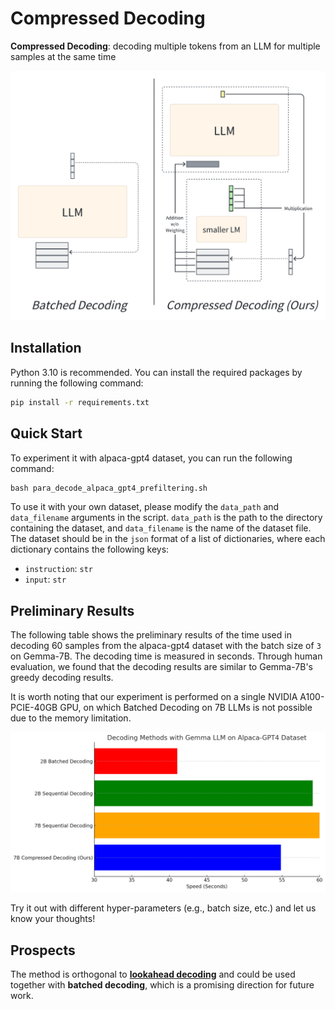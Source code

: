 # Compressed Decoding

**Compressed Decoding**: decoding multiple tokens from an LLM for multiple samples at the same time

![Compressed Decoding](./figs/pre_method.png)

## Installation

Python 3.10 is recommended. You can install the required packages by running the following command:

```bash
pip install -r requirements.txt
```

## Quick Start

To experiment it with alpaca-gpt4 dataset, you can run the following command:

```python
bash para_decode_alpaca_gpt4_prefiltering.sh
```

To use it with your own dataset, please modify the `data_path` and `data_filename` arguments in the script. `data_path` is the path to the directory containing the dataset, and `data_filename` is the name of the dataset file. The dataset should be in the `json` format of a list of dictionaries, where each dictionary contains the following keys:

- `instruction`: `str`
- `input`: `str`

## Preliminary Results

The following table shows the preliminary results of the time used in decoding 60 samples from the alpaca-gpt4 dataset with the batch size of `3` on Gemma-7B. The decoding time is measured in seconds. Through human evaluation, we found that the decoding results are similar to Gemma-7B's greedy decoding results.

It is worth noting that our experiment is performed on a single NVIDIA A100-PCIE-40GB GPU, on which Batched Decoding on 7B LLMs is not possible due to the memory limitation.

![Preliminary Results](./figs/pre_results.png)

Try it out with different hyper-parameters (e.g., batch size, etc.) and let us know your thoughts!

## Prospects

The method is orthogonal to [**lookahead decoding**](https://github.com/hao-ai-lab/LookaheadDecoding?tab=readme-ov-file) and could be used together with **batched decoding**, which is a promising direction for future work.
